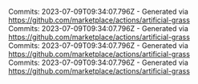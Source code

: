 Commits: 2023-07-09T09:34:07.796Z - Generated via https://github.com/marketplace/actions/artificial-grass
<br>
Commits: 2023-07-09T09:34:07.796Z - Generated via https://github.com/marketplace/actions/artificial-grass
<br>
Commits: 2023-07-09T09:34:07.796Z - Generated via https://github.com/marketplace/actions/artificial-grass
<br>
Commits: 2023-07-09T09:34:07.796Z - Generated via https://github.com/marketplace/actions/artificial-grass
<br>
